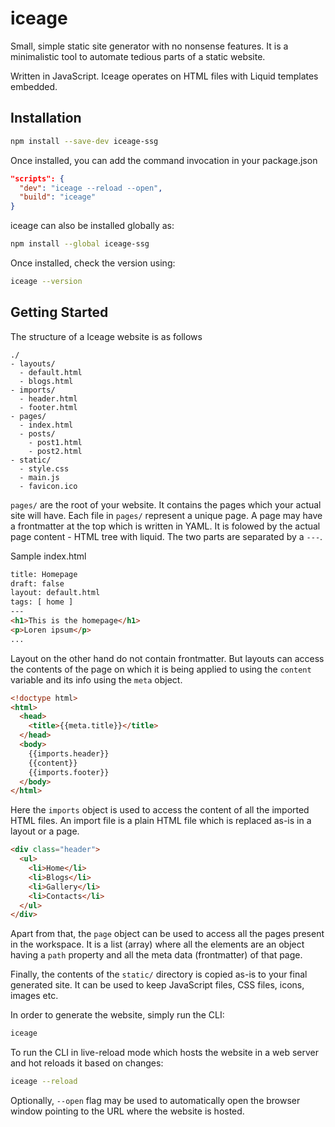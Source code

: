 # iceage
Small, simple static site generator with no nonsense features. It is a minimalistic tool to automate tedious parts of a static website.  

Written in JavaScript. Iceage operates on HTML files with Liquid templates embedded.

## Installation
```sh
npm install --save-dev iceage-ssg
```
Once installed, you can add the command invocation in your package.json
```json
"scripts": {
  "dev": "iceage --reload --open",
  "build": "iceage"
}
```

iceage can also be installed globally as:
```sh
npm install --global iceage-ssg
```
Once installed, check the version using:
```sh
iceage --version
```

## Getting Started
The structure of a Iceage website is as follows
```
./
- layouts/
  - default.html
  - blogs.html
- imports/
  - header.html
  - footer.html
- pages/
  - index.html
  - posts/
    - post1.html
    - post2.html
- static/
  - style.css
  - main.js
  - favicon.ico
```

`pages/` are the root of your website. It contains the pages which your actual site will have. Each file in `pages/` represent a unique page. A page may have a frontmatter at the top which is written in YAML. It is folowed by the actual page content - HTML tree with liquid. The two parts are separated by a `---`.

Sample index.html
```html
title: Homepage
draft: false
layout: default.html
tags: [ home ]
---
<h1>This is the homepage</h1>
<p>Loren ipsum</p>
...
```

Layout on the other hand do not contain frontmatter. But layouts can access the contents of the page on which it is being applied to using the `content` variable and its info using the `meta` object.
```html
<!doctype html>
<html>
  <head>
    <title>{{meta.title}}</title>
  </head>
  <body>
    {{imports.header}}
    {{content}}
    {{imports.footer}}
  </body>
</html>
```

Here the `imports` object is used to access the content of all the imported HTML files. An import file is a plain HTML file which is replaced as-is in a layout or a page.
```html
<div class="header">
  <ul>
    <li>Home</li>
    <li>Blogs</li>
    <li>Gallery</li>
    <li>Contacts</li>
  </ul>
</div>
```

Apart from that, the `page` object can be used to access all the pages present in the workspace. It is a list (array) where all the elements are an object having a `path` property and all the meta data (frontmatter) of that page.

Finally, the contents of the `static/` directory is copied as-is to your final generated site. It can be used to keep JavaScript files, CSS files, icons, images etc.

In order to generate the website, simply run the CLI:
```sh
iceage
```

To run the CLI in live-reload mode which hosts the website in a web server and hot reloads it based on changes:
```sh
iceage --reload
```
Optionally, `--open` flag may be used to automatically open the browser window pointing to the URL where the website is hosted.
